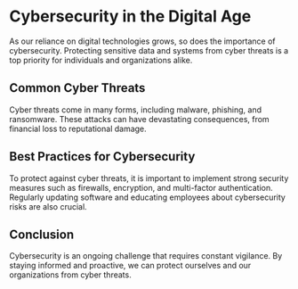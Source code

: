 # Cybersecurity in the Digital Age

As our reliance on digital technologies grows, so does the importance of cybersecurity. Protecting sensitive data and systems from cyber threats is a top priority for individuals and organizations alike.

## Common Cyber Threats

Cyber threats come in many forms, including malware, phishing, and ransomware. These attacks can have devastating consequences, from financial loss to reputational damage.

## Best Practices for Cybersecurity

To protect against cyber threats, it is important to implement strong security measures such as firewalls, encryption, and multi-factor authentication. Regularly updating software and educating employees about cybersecurity risks are also crucial.

## Conclusion

Cybersecurity is an ongoing challenge that requires constant vigilance. By staying informed and proactive, we can protect ourselves and our organizations from cyber threats.